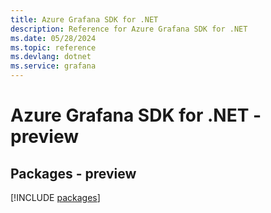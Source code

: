 ```yaml
---
title: Azure Grafana SDK for .NET
description: Reference for Azure Grafana SDK for .NET
ms.date: 05/28/2024
ms.topic: reference
ms.devlang: dotnet
ms.service: grafana
---
```

# Azure Grafana SDK for .NET - preview
## Packages - preview
[!INCLUDE [packages](grafana-index.md)]